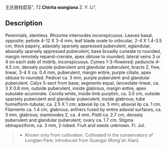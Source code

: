 王氏唇柱苣苔",
72.**Chirita wangiana** Z. Y. Li",

## Description
Perennials, stemless. Rhizome internodes inconspicuous. Leaves basal, opposite; petiole 4-12 X 3-4 mm; leaf blade ovate to orbicular, 2-4 X 1.4-3.5 cm, thick papery, adaxially sparsely appressed puberulent, eglandular, abaxially sparsely appressed puberulent, base broadly cuneate to rounded, margin remotely repand-crenate, apex obtuse to rounded; lateral veins 3 or 4 on each side of midrib, inconspicuous. Cymes 1-3-flowered; peduncle 4-4.5 cm, densely purple puberulent and glandular puberulent; bracts 2, free, linear, 3-4 X ca. 0.4 mm, puberulent, margin entire, purple ciliate, apex obtuse to rounded. Pedicel ca. 3 mm, purple puberulent and glandular puberulent. Calyx 5-sect from base; segments equal, lanceolate-linear, ca. 3 X 0.8 mm, outside puberulent, inside glabrous, margin entire, apex subulate-acuminate. Corolla white, inside limb purplish, ca. 3.5 cm, outside sparsely puberulent and glandular puberulent, inside glabrous; tube funnelform-tubular, ca. 2.5 X 1 cm; adaxial lip ca. 5 mm; abaxial lip ca. 1 cm. Filaments ca. 1.4 cm, glabrous; anthers fused by entire adaxial surfaces, ca. 3 mm, glabrous; staminodes 2, ca. 4 mm. Pistil ca. 2.7 cm, densely puberulent and glandular puberulent; ovary ca. 1.7 cm. Stigma obtrapeziform, ca. 3 mm, 2-lobed. Fruit and seeds unknown. Fl. Jul.

> * Known only from cultivation. Cultivated in the conservatory of Longtan Park; introduced from Guangxi (Rong'an Xian).
